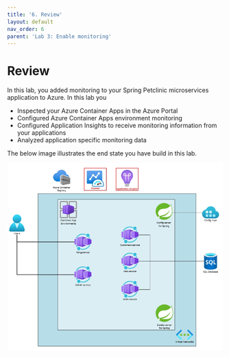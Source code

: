 ```yaml
---
title: '6. Review'
layout: default
nav_order: 6
parent: 'Lab 3: Enable monitoring'
---
```


# Review

In this lab, you added monitoring to your Spring Petclinic microservices application to Azure. In this lab you

- Inspected your Azure Container Apps in the Azure Portal
- Configured Azure Container Apps environment monitoring
- Configured Application Insights to receive monitoring information from your applications
- Analyzed application specific monitoring data

The below image illustrates the end state you have build in this lab.

![lab 3 overview](../../images/acalab3.png)
